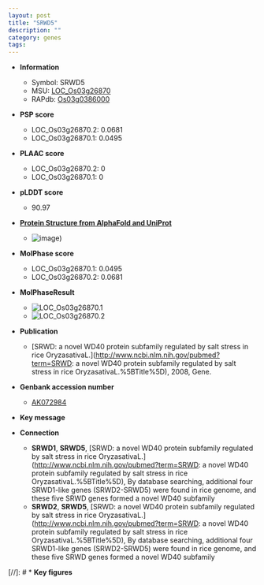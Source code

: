 ```yaml
---
layout: post
title: "SRWD5"
description: ""
category: genes
tags: 
---
```


* **Information**  
    + Symbol: SRWD5  
    + MSU: [LOC_Os03g26870](http://rice.plantbiology.msu.edu/cgi-bin/ORF_infopage.cgi?orf=LOC_Os03g26870)  
    + RAPdb: [Os03g0386000](http://rapdb.dna.affrc.go.jp/viewer/gbrowse_details/irgsp1?name=Os03g0386000)  

* **PSP score**  
    + LOC_Os03g26870.2: 0.0681 
    + LOC_Os03g26870.1: 0.0495 

* **PLAAC score**  
    + LOC_Os03g26870.2: 0 
    + LOC_Os03g26870.1: 0 

* **pLDDT score**
    + 90.97

* **[Protein Structure from AlphaFold and UniProt](https://www.uniprot.org/uniprotkb/Q10KG0/entry#structure)**
    + ![image](https://ricepsp.github.io/images/Q1/AF-Q10KG0-F1.png))

* **MolPhase score**
    + LOC_Os03g26870.1: 0.0495
    + LOC_Os03g26870.2: 0.0681

* **MolPhaseResult**
    + ![LOC_Os03g26870.1](https://ricepsp.github.io/pictures/LOC_Os03g/LOC_Os03g26870.1.png)
    + ![LOC_Os03g26870.2](https://ricepsp.github.io/pictures/LOC_Os03g/LOC_Os03g26870.2.png)

* **Publication**  
    + [SRWD: a novel WD40 protein subfamily regulated by salt stress in rice OryzasativaL.](http://www.ncbi.nlm.nih.gov/pubmed?term=SRWD: a novel WD40 protein subfamily regulated by salt stress in rice OryzasativaL.%5BTitle%5D), 2008, Gene.

* **Genbank accession number**  
    + [AK072984](http://www.ncbi.nlm.nih.gov/nuccore/AK072984)

* **Key message**  

* **Connection**  
    + __SRWD1__, __SRWD5__, [SRWD: a novel WD40 protein subfamily regulated by salt stress in rice OryzasativaL.](http://www.ncbi.nlm.nih.gov/pubmed?term=SRWD: a novel WD40 protein subfamily regulated by salt stress in rice OryzasativaL.%5BTitle%5D), By database searching, additional four SRWD1-like genes (SRWD2-SRWD5) were found in rice genome, and these five SRWD genes formed a novel WD40 subfamily
    + __SRWD2__, __SRWD5__, [SRWD: a novel WD40 protein subfamily regulated by salt stress in rice OryzasativaL.](http://www.ncbi.nlm.nih.gov/pubmed?term=SRWD: a novel WD40 protein subfamily regulated by salt stress in rice OryzasativaL.%5BTitle%5D), By database searching, additional four SRWD1-like genes (SRWD2-SRWD5) were found in rice genome, and these five SRWD genes formed a novel WD40 subfamily

[//]: # * **Key figures**  


